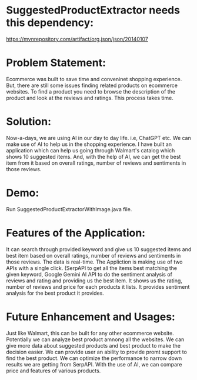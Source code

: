 # SuggestedProductExtractor needs this dependency:

https://mvnrepository.com/artifact/org.json/json/20140107


# Problem Statement:
Ecommerce was built to save time and conveninet shopping experience. But, there are still some issues finding related products on ecommerce websites.
To find a product you need to browse the description of the product and look at the reviews and ratings. This process takes time.

# Solution:
Now-a-days, we are using AI in our day to day life. i.e, ChatGPT etc. We can make use of AI to help us in the shopping experience.
I have built an application which can help us going through Walmart's catalog which shows 10 suggested items. 
And, with the help of AI, we can get the best item from it based on overall ratings, number of reviews and sentiments in those reviews.

# Demo:
Run SuggestedProductExtractorWithImage.java file.

# Features of the Application:
It can search through provided keyword and give us 10 suggested items and best item based on overall ratings, number of reviews and sentiments in those reviews.
The data is real-time.
The Appliction is making use of two APIs with a single click. (SerpAPI to get all the items best matching the given keyword, Google Gemini AI API to do the sentiment analysis of reviews and rating and providing us the best item.
It shows us the rating, number of reviews and price for each products it lists.
It provides sentiment analysis for the best product it provides.

# Future Enhancement and Usages:
Just like Walmart, this can be built for any other ecommerce website. Potentially we can analyze best product amnong all the websites.
We can give more data about suggested products and best product to make the decision easier.
We can provide user an ability to provide promt support to find the best product.
We can optimize the performance to narrow down results we are getting from SerpAPI.
With the use of AI, we can compare price and features of various products.
